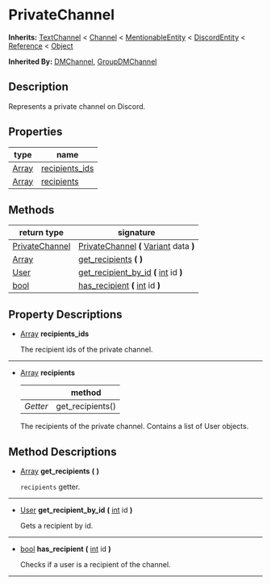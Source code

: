   
# PrivateChannel
  
**Inherits:** [TextChannel](./class_textchannel.md) < [Channel](./class_channel.md) < [MentionableEntity](./class_mentionableentity.md) < [DiscordEntity](./class_discordentity.md) < [Reference](https://docs.godotengine.org/en/3.5/classes/class_reference.html) < [Object](https://docs.godotengine.org/en/3.5/classes/class_object.html)  
  
**Inherited By:** [DMChannel](./class_dmchannel.md), [GroupDMChannel](./class_groupdmchannel.md)  
  
## Description
  
Represents a private channel on Discord.  
  
## Properties
  
| type                                                                  | name                                        |
|-----------------------------------------------------------------------|---------------------------------------------|
| [Array](https://docs.godotengine.org/en/3.5/classes/class_array.html) | [recipients\_ids](#property-recipients-ids) |
| [Array](https://docs.godotengine.org/en/3.5/classes/class_array.html) | [recipients](#property-recipients)          |  
  
## Methods
  
| return type                                                           | signature                                                                                                                              |
|-----------------------------------------------------------------------|----------------------------------------------------------------------------------------------------------------------------------------|
| [PrivateChannel](./class_privatechannel.md)                           | [PrivateChannel](#method-PrivateChannel) **(** [Variant](https://docs.godotengine.org/en/3.5/classes/class_variant.html) data **)**    |
| [Array](https://docs.godotengine.org/en/3.5/classes/class_array.html) | [get\_recipients](#method-get-recipients) **(**  **)**                                                                                 |
| [User](./class_user.md)                                               | [get\_recipient\_by\_id](#method-get-recipient-by-id) **(** [int](https://docs.godotengine.org/en/3.5/classes/class_int.html) id **)** |
| [bool](https://docs.godotengine.org/en/3.5/classes/class_bool.html)   | [has\_recipient](#method-has-recipient) **(** [int](https://docs.godotengine.org/en/3.5/classes/class_int.html) id **)**               |  
  
## Property Descriptions
  
- <a name="property-recipients-ids"></a>[Array](https://docs.godotengine.org/en/3.5/classes/class_array.html) **recipients_ids**  
  
	The recipient ids of the private channel.  
________________

- 	<a name="property-recipients"></a>[Array](https://docs.godotengine.org/en/3.5/classes/class_array.html) **recipients**  
	  
	|          | method            |
	|----------|-------------------|
	| *Getter* | get\_recipients() |  
  
	The recipients of the private channel. Contains a list of User objects.
  
  
## Method Descriptions
  
- <a name="method-get-recipients"></a>[Array](https://docs.godotengine.org/en/3.5/classes/class_array.html) **get\_recipients** **(**  **)**  
  
	`recipients` getter.  
________________

- <a name="method-get-recipient-by-id"></a>[User](./class_user.md) **get\_recipient\_by\_id** **(** [int](https://docs.godotengine.org/en/3.5/classes/class_int.html) id **)**  
  
	Gets a recipient by id.  
________________

- <a name="method-has-recipient"></a>[bool](https://docs.godotengine.org/en/3.5/classes/class_bool.html) **has\_recipient** **(** [int](https://docs.godotengine.org/en/3.5/classes/class_int.html) id **)**  
  
	Checks if a user is a recipient of the channel.  
________________

  
